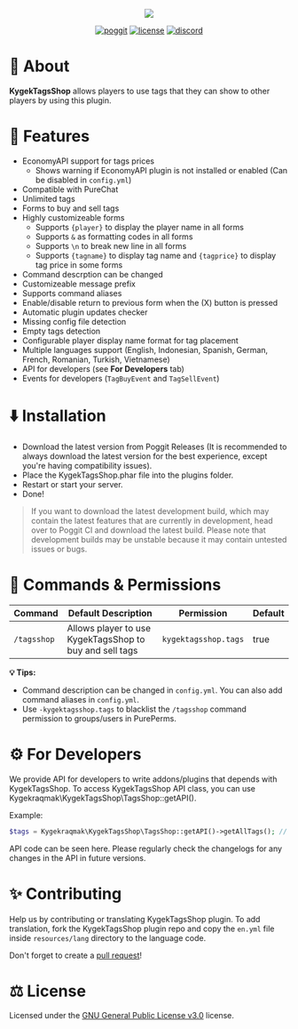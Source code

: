 <p align="center">

<img src="./images/KygekTagsShop.png" />

</p>

<p align="center">
<a href="https://poggit.pmmp.io/p/KygekTagsShop"><img src="https://poggit.pmmp.io/shield.dl.total/oh-my-pmmp?style=for-the-badge" alt="poggit" /></a>
<a href="https://github.com/thebigcrafter/KygekTagsShop/blob/master/LICENSE"><img src="https://img.shields.io/github/license/thebigcrafter/KygekTagsShop?style=for-the-badge" alt="license" /></a>
<a href="https://discord.gg/cEXW8uK6QA"><img src="https://img.shields.io/discord/970294579372912700?color=7289DA&label=discord&logo=discord&style=for-the-badge" alt="discord"/></a>
</p>

# 📖 About

**KygekTagsShop** allows players to use tags that they can show to other players by using this plugin.

# 🧩 Features

- EconomyAPI support for tags prices
  - Shows warning if EconomyAPI plugin is not installed or enabled (Can be disabled in `config.yml`)
- Compatible with PureChat
- Unlimited tags
- Forms to buy and sell tags
- Highly customizeable forms
  - Supports `{player}` to display the player name in all forms
  - Supports `&` as formatting codes in all forms
  - Supports `\n` to break new line in all forms
  - Supports `{tagname}` to display tag name and `{tagprice}` to display tag price in some forms
- Command descrption can be changed
- Customizeable message prefix
- Supports command aliases
- Enable/disable return to previous form when the (X) button is pressed
- Automatic plugin updates checker
- Missing config file detection
- Empty tags detection
- Configurable player display name format for tag placement
- Multiple languages support (English, Indonesian, Spanish, German, French, Romanian, Turkish, Vietnamese)
- API for developers (see **For Developers** tab)
- Events for developers (`TagBuyEvent` and `TagSellEvent`)

# ⬇️ Installation

- Download the latest version from Poggit Releases (It is recommended to always download the latest version for the best experience, except you're having compatibility issues).
- Place the KygekTagsShop.phar file into the plugins folder.
- Restart or start your server.
- Done!

> If you want to download the latest development build, which may contain the latest features that are currently in development, head over to Poggit CI and download the latest build. Please note that development builds may be unstable because it may contain untested issues or bugs.

# 📜 Commands & Permissions

| Command     | Default Description                                     | Permission           | Default |
| ----------- | ------------------------------------------------------- | -------------------- | ------- |
| `/tagsshop` | Allows player to use KygekTagsShop to buy and sell tags | `kygektagsshop.tags` | true    |

**💡 Tips:**  
- Command description can be changed in `config.yml`. You can also add command aliases in `config.yml`.  
- Use `-kygektagsshop.tags` to blacklist the `/tagsshop` command permission to groups/users in PurePerms.

# ⚙️ For Developers

We provide API for developers to write addons/plugins that depends with KygekTagsShop.
To access KygekTagsShop API class, you can use Kygekraqmak\KygekTagsShop\TagsShop::getAPI().

Example:
```php
$tags = Kygekraqmak\KygekTagsShop\TagsShop::getAPI()->getAllTags(); // Get all tags from KygekTagsShop
```
API code can be seen here.
Please regularly check the changelogs for any changes in the API in future versions.

# ✨ Contributing

Help us by contributing or translating KygekTagsShop plugin. To add translation, fork the KygekTagsShop plugin repo and copy the `en.yml` file inside `resources/lang` directory to the language code.

Don't forget to create a [pull request](https://github.com/thebigcrafter/KygekTagsShop/pulls)!

# ⚖️ License

Licensed under the [GNU General Public License v3.0](https://github.com/thebigcrafter/KygekTagsShop/blob/master/LICENSE) license.
